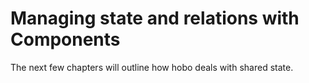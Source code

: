# Managing state and relations with **Components**

The next few chapters will outline how hobo deals with shared state.
